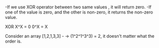 -If we use XOR operator between two same values , it will return zero.
-If one of the value is zero, and the other is non-zero, it returns the non-zero value.

XOR
X^X = 0
0^X = X

Consider an array [1,2,1,3,3] -
-> (1^2^1^3^3) = 2, it doesn't matter what the order is.
